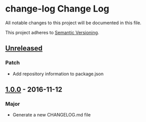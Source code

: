 # change-log Change Log

All notable changes to this project will be documented in this file.

This project adheres to [Semantic Versioning](http://semver.org/).

## [Unreleased]
### Patch
- Add repository information to package.json
 
## [1.0.0] - 2016-11-12
### Major
- Generate a new CHANGELOG.md file

[Unreleased]: https://github.com/majgis/change-log/compare/v1.0.0...master
[1.0.0]: https://github.com/majgis/change-log/commits/v1.0.0
